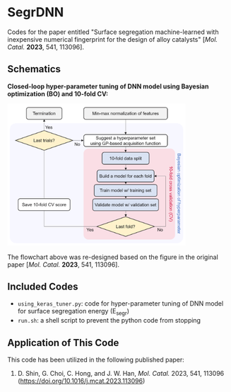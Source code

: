 # SegrDNN
Codes for the paper entitled "Surface segregation machine-learned with inexpensive numerical fingerprint for the design of alloy catalysts" [*Mol. Catal.* **2023**, 541, 113096]. 

## Schematics

**Closed-loop hyper-parameter tuning of DNN model using Bayesian optimization (BO) and 10-fold CV:**

<img src="imgs/figure2a.png" alt="figure1" width="80%" height="80%" />

The flowchart above was re-designed based on the figure in the original paper [*Mol. Catal.* **2023**, 541, 113096]. 

## Included Codes

- `using_keras_tuner.py`: code for hyper-parameter tuning of DNN model for surface segregation energy (E<sub>segr</sub>)
- `run.sh`: a shell script to prevent the python code from stopping

## Application of This Code

This code has been utilized in the following published paper:
1. D. Shin, G. Choi, C. Hong, and J. W. Han, *Mol. Catal.* 2023, 541, 113096 (https://doi.org/10.1016/j.mcat.2023.113096)
